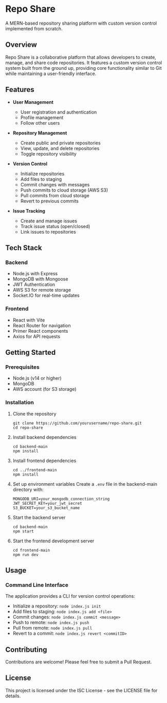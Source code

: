 # Repo Share

A MERN-based repository sharing platform with custom version control implemented from scratch.

## Overview

Repo Share is a collaborative platform that allows developers to create, manage, and share code repositories. It features a custom version control system built from the ground up, providing core functionality similar to Git while maintaining a user-friendly interface.

## Features

- **User Management**
  - User registration and authentication
  - Profile management
  - Follow other users

- **Repository Management**
  - Create public and private repositories
  - View, update, and delete repositories
  - Toggle repository visibility

- **Version Control**
  - Initialize repositories
  - Add files to staging
  - Commit changes with messages
  - Push commits to cloud storage (AWS S3)
  - Pull commits from cloud storage
  - Revert to previous commits

- **Issue Tracking**
  - Create and manage issues
  - Track issue status (open/closed)
  - Link issues to repositories

## Tech Stack

### Backend
- Node.js with Express
- MongoDB with Mongoose
- JWT Authentication
- AWS S3 for remote storage
- Socket.IO for real-time updates

### Frontend
- React with Vite
- React Router for navigation
- Primer React components
- Axios for API requests

## Getting Started

### Prerequisites
- Node.js (v14 or higher)
- MongoDB
- AWS account (for S3 storage)

### Installation

1. Clone the repository
   ```
   git clone https://github.com/yourusername/repo-share.git
   cd repo-share
   ```

2. Install backend dependencies
   ```
   cd backend-main
   npm install
   ```

3. Install frontend dependencies
   ```
   cd ../frontend-main
   npm install
   ```

4. Set up environment variables
   Create a `.env` file in the backend-main directory with:
   ```
   MONGODB_URI=your_mongodb_connection_string
   JWT_SECRET_KEY=your_jwt_secret
   S3_BUCKET=your_s3_bucket_name
   ```

5. Start the backend server
   ```
   cd backend-main
   npm start
   ```

6. Start the frontend development server
   ```
   cd frontend-main
   npm run dev
   ```

## Usage

### Command Line Interface
The application provides a CLI for version control operations:

- Initialize a repository: `node index.js init`
- Add files to staging: `node index.js add <file>`
- Commit changes: `node index.js commit <message>`
- Push to remote: `node index.js push`
- Pull from remote: `node index.js pull`
- Revert to a commit: `node index.js revert <commitID>`

## Contributing

Contributions are welcome! Please feel free to submit a Pull Request.

## License

This project is licensed under the ISC License - see the LICENSE file for details.
